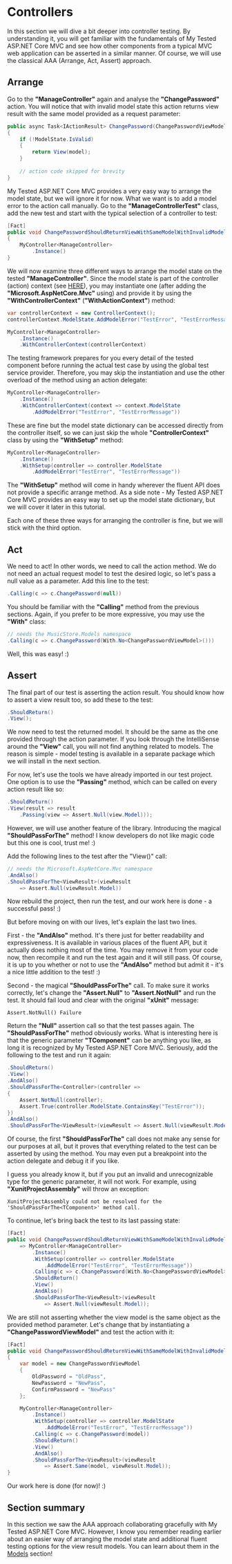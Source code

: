 # Controllers

In this section we will dive a bit deeper into controller testing. By understanding it, you will get familiar with the fundamentals of My Tested ASP.NET Core MVC and see how other components from a typical MVC web application can be asserted in a similar manner. Of course, we will use the classical AAA (Arrange, Act, Assert) approach.

## Arrange

Go to the **"ManageController"** again and analyse the **"ChangePassword"** action. You will notice that with invalid model state this action returns view result with the same model provided as a request parameter:

```c#
public async Task<IActionResult> ChangePassword(ChangePasswordViewModel model)
{
    if (!ModelState.IsValid)
    {
        return View(model);
    }
	
	// action code skipped for brevity
}
``` 

My Tested ASP.NET Core MVC provides a very easy way to arrange the model state, but we will ignore it for now. What we want is to add a model error to the action call manually. Go to the **"ManageControllerTest"** class, add the new test and start with the typical selection of a controller to test:

```c#
[Fact]
public void ChangePasswordShouldReturnViewWithSameModelWithInvalidModelState()
{
    MyController<ManageController>
        .Instance()
}
```

We will now examine three different ways to arrange the model state on the tested **"ManageController"**. Since the model state is part of the controller (action) context (see [HERE](https://github.com/aspnet/AspNetCore/blob/master/src/Mvc/Mvc.Core/src/ControllerBase.cs#L60)), you may instantiate one (after adding the **"Microsoft.AspNetCore.Mvc"** using) and provide it by using the **"WithControllerContext"** (**"WithActionContext"**) method:

```c#
var controllerContext = new ControllerContext();
controllerContext.ModelState.AddModelError("TestError", "TestErrorMessage");

MyController<ManageController>
    .Instance()
    .WithControllerContext(controllerContext)
```

The testing framework prepares for you every detail of the tested component before running the actual test case by using the global test service provider. Therefore, you may skip the instantiation and use the other overload of the method using an action delegate:

```c#
MyController<ManageController>
    .Instance()
    .WithControllerContext(context => context.ModelState
        .AddModelError("TestError", "TestErrorMessage"))
```

These are fine but the model state dictionary can be accessed directly from the controller itself, so we can just skip the whole **"ControllerContext"** class by using the **"WithSetup"** method:

```c#
MyController<ManageController>
    .Instance()
    .WithSetup(controller => controller.ModelState
        .AddModelError("TestError", "TestErrorMessage"))
```

The **"WithSetup"** method will come in handy wherever the fluent API does not provide a specific arrange method. As a side note - My Tested ASP.NET Core MVC provides an easy way to set up the model state dictionary, but we will cover it later in this tutorial.

Each one of these three ways for arranging the controller is fine, but we will stick with the third option.

## Act

We need to act! In other words, we need to call the action method. We do not need an actual request model to test the desired logic, so let's pass a null value as a parameter. Add this line to the test:

```c#
.Calling(c => c.ChangePassword(null))
```

You should be familiar with the **"Calling"** method from the previous sections. Again, if you prefer to be more expressive, you may use the **"With"** class:

```c#
// needs the MusicStore.Models namespace
.Calling(c => c.ChangePassword(With.No<ChangePasswordViewModel>()))
```

Well, this was easy! :)

## Assert

The final part of our test is asserting the action result. You should know how to assert a view result too, so add these to the test:

```c#
.ShouldReturn()
.View();
```

We now need to test the returned model. It should be the same as the one provided through the action parameter. If you look through the IntelliSense around the **"View"** call, you will not find anything related to models. The reason is simple - model testing is available in a separate package which we will install in the next section.

For now, let's use the tools we have already imported in our test project. One option is to use the **"Passing"** method, which can be called on every action result like so:

```c#
.ShouldReturn()
.View(result => result
    .Passing(view => Assert.Null(view.Model)));
```

However, we will use another feature of the library. Introducing the magical **"ShouldPassForThe<TWhateverYouLike>"** method! I know developers do not like magic code but this one is cool, trust me! :)

Add the following lines to the test after the "View()" call:

```c#
// needs the Microsoft.AspNetCore.Mvc namespace
.AndAlso()
.ShouldPassForThe<ViewResult>(viewResult 
    => Assert.Null(viewResult.Model))
```

Now rebuild the project, then run the test, and our work here is done - a successful pass! :)

But before moving on with our lives, let's explain the last two lines.

First - the **"AndAlso"** method. It's there just for better readability and expressiveness. It is available in various places of the fluent API, but it actually does nothing most of the time. You may remove it from your code now, then recompile it and run the test again and it will still pass. Of course, it is up to you whether or not to use the **"AndAlso"** method but admit it - it's a nice little addition to the test! :)

Second - the magical **"ShouldPassForThe<ViewResult>"** call. To make sure it works correctly, let's change the **"Assert.Null"** to **"Assert.NotNull"** and run the test. It should fail loud and clear with the original **"xUnit"** message:

```
Assert.NotNull() Failure
```

Return the **"Null"** assertion call so that the test passes again. The **"ShouldPassForThe<TComponent>"** method obviously works. What is interesting here is that the generic parameter **"TComponent"** can be anything you like, as long it is recognized by My Tested ASP.NET Core MVC. Seriously, add the following to the test and run it again:

```c#
.ShouldReturn()
.View()
.AndAlso()
.ShouldPassForThe<Controller>(controller =>
{
    Assert.NotNull(controller);
    Assert.True(controller.ModelState.ContainsKey("TestError"));
})
.AndAlso()
.ShouldPassForThe<ViewResult>(viewResult => Assert.Null(viewResult.Model));
```

Of course, the first **"ShouldPassForThe"** call does not make any sense for our purposes at all, but it proves that everything related to the test can be asserted by using the method. You may even put a breakpoint into the action delegate and debug it if you like.

I guess you already know it, but if you put an invalid and unrecognizable type for the generic parameter, it will not work. For example, using **"XunitProjectAssembly"** will throw an exception:

```text
XunitProjectAssembly could not be resolved for the 'ShouldPassForThe<TComponent>' method call.
```

To continue, let's bring back the test to its last passing state:

```c#
[Fact]
public void ChangePasswordShouldReturnViewWithSameModelWithInvalidModelState()
    => MyController<ManageController>
        .Instance()
        .WithSetup(controller => controller.ModelState
            .AddModelError("TestError", "TestErrorMessage"))
        .Calling(c => c.ChangePassword(With.No<ChangePasswordViewModel>()))
        .ShouldReturn()
        .View()
        .AndAlso()
        .ShouldPassForThe<ViewResult>(viewResult 
            => Assert.Null(viewResult.Model));
```

We are still not asserting whether the view model is the same object as the provided method parameter. Let's change that by instantiating a **"ChangePasswordViewModel"** and test the action with it:

```c#
[Fact]
public void ChangePasswordShouldReturnViewWithSameModelWithInvalidModelState()
{
    var model = new ChangePasswordViewModel
    {
        OldPassword = "OldPass",
        NewPassword = "NewPass",
        ConfirmPassword = "NewPass"
    };

    MyController<ManageController>
        .Instance()
        .WithSetup(controller => controller.ModelState
            .AddModelError("TestError", "TestErrorMessage"))
        .Calling(c => c.ChangePassword(model))
        .ShouldReturn()
        .View()
        .AndAlso()
        .ShouldPassForThe<ViewResult>(viewResult 
            => Assert.Same(model, viewResult.Model));
}
```

Our work here is done (for now)! :)

## Section summary

In this section we saw the AAA approach collaborating gracefully with My Tested ASP.NET Core MVC. However, I know you remember reading earlier about an easier way of arranging the model state and additional fluent testing options for the view result models. You can learn about them in the [Models](/tutorial/models.html) section!